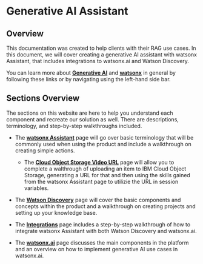 # Generative AI Assistant

## Overview

This documentation was created to help clients with their RAG use cases. In this document, we will cover creating a generative AI assistant with watsonx Assistant, that includes integrations to watsonx.ai and Watson Discovery.

You can learn more about **[Generative AI](./generative-ai/generative-ai.md)** and **[watsonx](./generative-ai/watsonx.md)** in general by following these links or by navigating using the left-hand side bar.

## Sections Overview

The sections on this website are here to help you understand each component and recreate our solution as well. There are descriptions, terminology, and step-by-step walkthroughs included.

- The **[watsonx Assistant](./watsonx-assistant/index.md)** page will go over basic terminology that will be commonly used when using the product and include a walkthrough on creating simple actions.

  - The **[Cloud Object Storage Video URL](./watsonx-assistant/video_url.md)** page will allow you to complete a walthrough of uploading an item to IBM Cloud Object Storage, generating a URL for that and then using the skills gained from the watsonx Assistant page to utilizie the URL in session variables.

- The **[Watson Discovery](./watson-discovery/WatsonDiscovery.md)** page will cover the basic components and concepts within the product and a walkthrough on creating projects and setting up your knowledge base.

- The **[Integrations](./integrations/integrations.md)** page includes a step-by-step walkthrough of how to integrate watsonx Assistant with both Watson Discovery and watsonx.ai.

- The **[watsonx.ai](./watsonx.ai/watsonx.md)** page discusses the main components in the platform and an overview on how to implement generative AI use cases in watsonx.ai.
